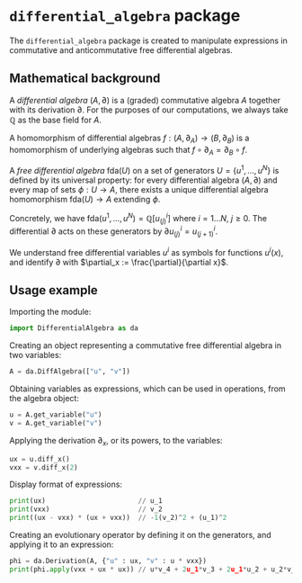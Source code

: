 # `differential_algebra` package

The `differential_algebra` package is created to manipulate expressions in commutative and anticommutative free  differential algebras.

## Mathematical background

A *differential algebra* $(A, \partial)$ is a (graded) commutative algebra $A$ together with its derivation $\partial$. For the purposes of our computations, we always take $\mathbb{Q}$ as the base field for $A$.

A homomorphism of differential algebras $f: (A, \partial_A) \to (B, \partial_B)$ is a homomorphism of underlying algebras such that $f \circ \partial_A = \partial_B \circ f$.

A *free differential algebra* $\mathrm{fda}(U)$ on a set of generators $U = \{u^1, \dots, u^N\}$ is defined by its universal property: for every differential algebra $(A, \partial)$ and every map of sets $\phi: U \to A$, there exists a unique differential algebra homomorphism $\mathrm{fda}(U) \to A$ extending $\phi$.

Concretely, we have $\mathrm{fda}(u^1, \dots, u^N) = \mathbb{Q}[u^i_{(j)}]$ where $i=1\dots N$, $j\geq 0$. The differential $\partial$ acts on these generators by $\partial u^i_{(j)} = u^i_{(j+1)}$.

We understand free differential variables $u^i$ as symbols for functions $u^i(x)$, and identify $\partial$ with $\partial_x := \frac{\partial}{\partial x}$.

## Usage example

Importing the module:
```python
import DifferentialAlgebra as da
```
Creating an object representing a commutative free differential algebra in two variables:
```python
A = da.DiffAlgebra(["u", "v"])
```
Obtaining variables as expressions, which can be used in operations, from the algebra object:
```python
u = A.get_variable("u")
v = A.get_variable("v")
```
Applying the derivation $\partial_x$, or its powers, to the variables:
```python
ux = u.diff_x()
vxx = v.diff_x(2)
```
Display format of expressions:
```python
print(ux)                       // u_1
print(vxx)                      // v_2
print((ux - vxx) * (ux + vxx))  // -1(v_2)^2 + (u_1)^2
```
Creating an evolutionary operator by defining it on the generators, and applying it to an expression:
```python
phi = da.Derivation(A, {"u" : ux, "v" : u * vxx})
print(phi.apply(vxx + ux * ux)) // u*v_4 + 2u_1*v_3 + 2u_1*u_2 + u_2*v_2
```
<!--stackedit_data:
eyJoaXN0b3J5IjpbMTQwOTY5MzY5MF19
-->
